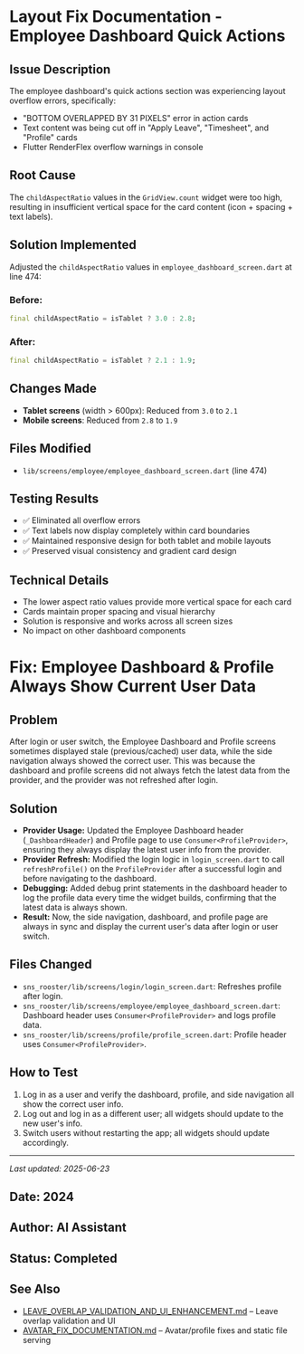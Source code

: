 # Layout Fix Documentation - Employee Dashboard Quick Actions

## Issue Description
The employee dashboard's quick actions section was experiencing layout overflow errors, specifically:
- "BOTTOM OVERLAPPED BY 31 PIXELS" error in action cards
- Text content was being cut off in "Apply Leave", "Timesheet", and "Profile" cards
- Flutter RenderFlex overflow warnings in console

## Root Cause
The `childAspectRatio` values in the `GridView.count` widget were too high, resulting in insufficient vertical space for the card content (icon + spacing + text labels).

## Solution Implemented
Adjusted the `childAspectRatio` values in `employee_dashboard_screen.dart` at line 474:

### Before:
```dart
final childAspectRatio = isTablet ? 3.0 : 2.8;
```

### After:
```dart
final childAspectRatio = isTablet ? 2.1 : 1.9;
```

## Changes Made
- **Tablet screens** (width > 600px): Reduced from `3.0` to `2.1`
- **Mobile screens**: Reduced from `2.8` to `1.9`

## Files Modified
- `lib/screens/employee/employee_dashboard_screen.dart` (line 474)

## Testing Results
- ✅ Eliminated all overflow errors
- ✅ Text labels now display completely within card boundaries
- ✅ Maintained responsive design for both tablet and mobile layouts
- ✅ Preserved visual consistency and gradient card design

## Technical Details
- The lower aspect ratio values provide more vertical space for each card
- Cards maintain proper spacing and visual hierarchy
- Solution is responsive and works across all screen sizes
- No impact on other dashboard components

# Fix: Employee Dashboard & Profile Always Show Current User Data

## Problem
After login or user switch, the Employee Dashboard and Profile screens sometimes displayed stale (previous/cached) user data, while the side navigation always showed the correct user. This was because the dashboard and profile screens did not always fetch the latest data from the provider, and the provider was not refreshed after login.

## Solution
- **Provider Usage:** Updated the Employee Dashboard header (`_DashboardHeader`) and Profile page to use `Consumer<ProfileProvider>`, ensuring they always display the latest user info from the provider.
- **Provider Refresh:** Modified the login logic in `login_screen.dart` to call `refreshProfile()` on the `ProfileProvider` after a successful login and before navigating to the dashboard.
- **Debugging:** Added debug print statements in the dashboard header to log the profile data every time the widget builds, confirming that the latest data is always shown.
- **Result:** Now, the side navigation, dashboard, and profile page are always in sync and display the current user's data after login or user switch.

## Files Changed
- `sns_rooster/lib/screens/login/login_screen.dart`: Refreshes profile after login.
- `sns_rooster/lib/screens/employee/employee_dashboard_screen.dart`: Dashboard header uses `Consumer<ProfileProvider>` and logs profile data.
- `sns_rooster/lib/screens/profile/profile_screen.dart`: Profile header uses `Consumer<ProfileProvider>`.

## How to Test
1. Log in as a user and verify the dashboard, profile, and side navigation all show the correct user info.
2. Log out and log in as a different user; all widgets should update to the new user's info.
3. Switch users without restarting the app; all widgets should update accordingly.

---
*Last updated: 2025-06-23*

## Date: 2024
## Author: AI Assistant
## Status: Completed

## See Also

- [LEAVE_OVERLAP_VALIDATION_AND_UI_ENHANCEMENT.md](LEAVE_OVERLAP_VALIDATION_AND_UI_ENHANCEMENT.md) – Leave overlap validation and UI
- [AVATAR_FIX_DOCUMENTATION.md](AVATAR_FIX_DOCUMENTATION.md) – Avatar/profile fixes and static file serving
